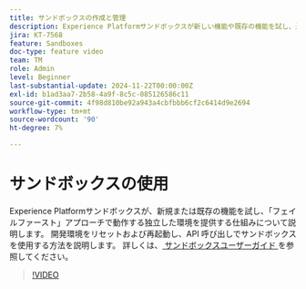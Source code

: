 ```yaml
---
title: サンドボックスの作成と管理
description: Experience Platformサンドボックスが新しい機能や既存の機能を試し、迅速なフェイルアプローチで動作する独立した環境を提供する仕組みについて説明します。 開発環境をリセットおよび再起動し、API 呼び出しでサンドボックスを使用する方法を説明します。
jira: KT-7568
feature: Sandboxes
doc-type: feature video
team: TM
role: Admin
level: Beginner
last-substantial-update: 2024-11-22T00:00:00Z
exl-id: b1ad3aa7-2b58-4a9f-8c5c-085126586c11
source-git-commit: 4f98d810be92a943a4cbfbbb6cf2c6414d9e2694
workflow-type: tm+mt
source-wordcount: '90'
ht-degree: 7%

---
```


# サンドボックスの使用

Experience Platformサンドボックスが、新規または既存の機能を試し、「フェイルファースト」アプローチで動作する独立した環境を提供する仕組みについて説明します。 開発環境をリセットおよび再起動し、API 呼び出しでサンドボックスを使用する方法を説明します。 詳しくは、[ サンドボックスユーザーガイド ](https://experienceleague.adobe.com/docs/experience-platform/sandbox/home.html?lang=ja) を参照してください。

>[!VIDEO](https://video.tv.adobe.com/v/29838/?learn=on)
